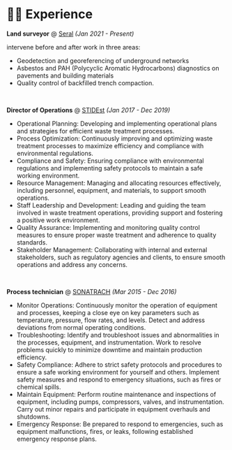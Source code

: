 # 👨‍💻 Experience

**Land surveyor** @ [Seral](https://www.seral-tp.fr/) _(Jan 2021 - Present)_

intervene before and after work in three areas:
- Geodetection and georeferencing of underground networks
- Asbestos and PAH (Polycyclic Aromatic Hydrocarbons) diagnostics on pavements and building materials
- Quality control of backfilled trench compaction.

&nbsp;

**Director of Operations** @ [STIDEst](https://www.stidest.dz/) _(Jan 2017 - Dec 2019)_

- Operational Planning: Developing and implementing operational plans and strategies for efficient waste treatment processes.
- Process Optimization: Continuously improving and optimizing waste treatment processes to maximize efficiency and compliance with environmental regulations.
- Compliance and Safety: Ensuring compliance with environmental regulations and implementing safety protocols to maintain a safe working environment.
- Resource Management: Managing and allocating resources effectively, including personnel, equipment, and materials, to support smooth operations.
- Staff Leadership and Development: Leading and guiding the team involved in waste treatment operations, providing support and fostering a positive work environment.
- Quality Assurance: Implementing and monitoring quality control measures to ensure proper waste treatment and adherence to quality standards.
- Stakeholder Management: Collaborating with internal and external stakeholders, such as regulatory agencies and clients, to ensure smooth operations and address any concerns.

&nbsp;

**Process technician** @ [SONATRACH](https://sonatrach.com/) _(Mar 2015 - Dec 2016)_

- Monitor Operations: Continuously monitor the operation of equipment and processes, keeping a close eye on key parameters such as temperature, pressure, flow rates, and levels. Detect and address deviations from normal operating conditions.
- Troubleshooting: Identify and troubleshoot issues and abnormalities in the processes, equipment, and instrumentation. Work to resolve problems quickly to minimize downtime and maintain production efficiency.
- Safety Compliance: Adhere to strict safety protocols and procedures to ensure a safe working environment for yourself and others. Implement safety measures and respond to emergency situations, such as fires or chemical spills.
- Maintain Equipment: Perform routine maintenance and inspections of equipment, including pumps, compressors, valves, and instrumentation. Carry out minor repairs and participate in equipment overhauls and shutdowns.
- Emergency Response: Be prepared to respond to emergencies, such as equipment malfunctions, fires, or leaks, following established emergency response plans.